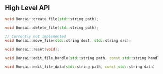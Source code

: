 ## High Level API

```c++
void Bonsai::create_file(std::string path);
```

```c++
void Bonsai::delete_file(std::string path);
```

```c++
// Currently not implemented
void Bonsai::move_file(std::string dest, std::string src);
```

```c++
void Bonsai::reset(void);
```

```c++
void Bonsai::edit_file_handle(std::string path, const std::string handle)
```

```c++
void Bonsai::edit_file_data(std::string path, const std::string data)
```
